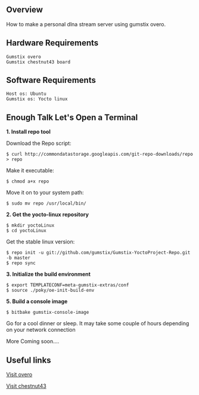 ## Overview

How to make a personal dlna stream server using gumstix overo.

## Hardware Requirements

    Gumstix overo
    Gumstix chestnut43 board

## Software Requirements

    Host os: Ubuntu
    Gumstix os: Yocto linux

## Enough Talk Let's Open a Terminal

**1.  Install repo tool**

Download the Repo script:

    $ curl http://commondatastorage.googleapis.com/git-repo-downloads/repo > repo

Make it executable:

    $ chmod a+x repo

Move it on to your system path:

    $ sudo mv repo /usr/local/bin/

**2.  Get the yocto-linux repository**

    $ mkdir yoctoLinux
    $ cd yoctoLinux
    
Get the stable linux version:

    $ repo init -u git://github.com/gumstix/Gumstix-YoctoProject-Repo.git -b master
    $ repo sync

**3.  Initialize the build environment**

    $ export TEMPLATECONF=meta-gumstix-extras/conf 
    $ source ./poky/oe-init-build-env
    
**5.  Build a console image**

    $ bitbake gumstix-console-image

Go for a cool dinner or sleep. It may take some couple of hours depending on your network connection
    
More Coming soon....

## Useful links

[Visit overo](https://store.gumstix.com/index.php/category/33/)

[Visit chestnut43](https://store.gumstix.com/index.php/products/237/)
